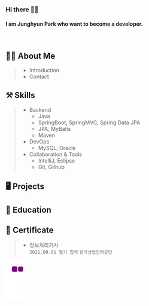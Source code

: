 <h3>Hi there 👀💕</h3>
<h4>I am Junghyun Park who want to become a developer.</h4><br>

## 🧙‍♂️ About Me
> * Introduction
> * Contact

## ⚒️ Skills
> * Backend
>   * Java
>   * SpringBoot, SpringMVC, Spring Data JPA
>   * JPA, MyBatis
>   * Maven
> * DevOps
>   * MySQL, Oracle
> * Collaboration & Tools
>   * IntelliJ, Eclipse
>   * Git, Github

## 🖥️ Projects

## 📝 Education

## 🏅 Certificate
> * 정보처리기사<br>
> `2021.09.01 필기 합격`
> `한국산업인력공단`

![snake gif](https://github.com/taz-dev/taz-dev/blob/output/github-contribution-grid-snake.gif)

